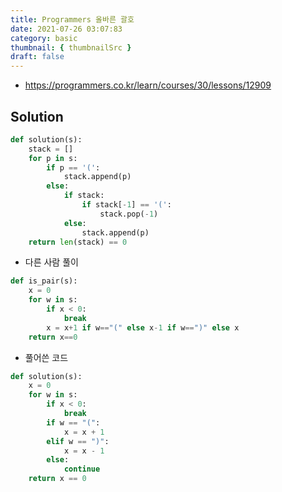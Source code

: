```yaml
---
title: Programmers 올바른 괄호
date: 2021-07-26 03:07:83
category: basic
thumbnail: { thumbnailSrc }
draft: false
---
```


- https://programmers.co.kr/learn/courses/30/lessons/12909

## Solution

```py
def solution(s):
    stack = []
    for p in s:
        if p == '(':
            stack.append(p)
        else:
            if stack:
                if stack[-1] == '(':
                    stack.pop(-1)
            else:
                stack.append(p)
    return len(stack) == 0
```

- 다른 사람 풀이

```py
def is_pair(s):
    x = 0
    for w in s:
        if x < 0:
            break
        x = x+1 if w=="(" else x-1 if w==")" else x
    return x==0
```

- 풀어쓴 코드

```py
def solution(s):
    x = 0
    for w in s:
        if x < 0:
            break
        if w == "(":
            x = x + 1
        elif w == ")":
            x = x - 1
        else:
            continue
    return x == 0
```
